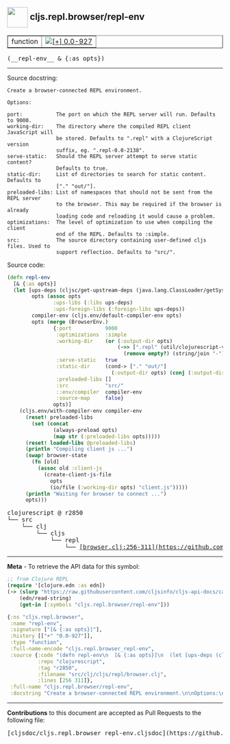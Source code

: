 ## <img width="48px" valign="middle" src="http://i.imgur.com/Hi20huC.png"> cljs.repl.browser/repl-env

 <table border="1">
<tr>

<td>function</td>
<td><a href="https://github.com/cljsinfo/cljs-api-docs/tree/0.0-927"><img valign="middle" alt="[+] 0.0-927" src="https://img.shields.io/badge/+-0.0--927-lightgrey.svg"></a> </td>
</tr>
</table>

 <samp>
(__repl-env__ & {:as opts})<br>
</samp>

---




Source docstring:

```
Create a browser-connected REPL environment.

Options:

port:           The port on which the REPL server will run. Defaults to 9000.
working-dir:    The directory where the compiled REPL client JavaScript will
                be stored. Defaults to ".repl" with a ClojureScript version
                suffix, eg. ".repl-0.0-2138".
serve-static:   Should the REPL server attempt to serve static content?
                Defaults to true.
static-dir:     List of directories to search for static content. Defaults to
                ["." "out/"].
preloaded-libs: List of namespaces that should not be sent from the REPL server
                to the browser. This may be required if the browser is already
                loading code and reloading it would cause a problem.
optimizations:  The level of optimization to use when compiling the client
                end of the REPL. Defaults to :simple.
src:            The source directory containing user-defined cljs files. Used to
                support reflection. Defaults to "src/".

```

Source code:

```clj
(defn repl-env
  [& {:as opts}]
  (let [ups-deps (cljsc/get-upstream-deps (java.lang.ClassLoader/getSystemClassLoader))
        opts (assoc opts
               :ups-libs (:libs ups-deps)
               :ups-foreign-libs (:foreign-libs ups-deps))
        compiler-env (cljs.env/default-compiler-env opts)
        opts (merge (BrowserEnv.)
               {:port           9000
                :optimizations  :simple
                :working-dir    (or (:output-dir opts)
                                    (->> [".repl" (util/clojurescript-version)]
                                      (remove empty?) (string/join "-")))
                :serve-static   true
                :static-dir     (cond-> ["." "out/"]
                                  (:output-dir opts) (conj (:output-dir opts)))
                :preloaded-libs []
                :src            "src/"
                ::env/compiler  compiler-env
                :source-map     false}
               opts)]
    (cljs.env/with-compiler-env compiler-env
      (reset! preloaded-libs
        (set (concat
               (always-preload opts)
               (map str (:preloaded-libs opts)))))
      (reset! loaded-libs @preloaded-libs)
      (println "Compiling client js ...")
      (swap! browser-state
        (fn [old]
          (assoc old :client-js
            (create-client-js-file
              opts
              (io/file (:working-dir opts) "client.js")))))
      (println "Waiting for browser to connect ...")
      opts)))
```

 <pre>
clojurescript @ r2850
└── src
    └── clj
        └── cljs
            └── repl
                └── <ins>[browser.clj:256-311](https://github.com/clojure/clojurescript/blob/r2850/src/clj/cljs/repl/browser.clj#L256-L311)</ins>
</pre>


---

__Meta__ - To retrieve the API data for this symbol:

```clj
;; from Clojure REPL
(require '[clojure.edn :as edn])
(-> (slurp "https://raw.githubusercontent.com/cljsinfo/cljs-api-docs/catalog/cljs-api.edn")
    (edn/read-string)
    (get-in [:symbols "cljs.repl.browser/repl-env"]))
```

```clj
{:ns "cljs.repl.browser",
 :name "repl-env",
 :signature ["[& {:as opts}]"],
 :history [["+" "0.0-927"]],
 :type "function",
 :full-name-encode "cljs.repl.browser_repl-env",
 :source {:code "(defn repl-env\n  [& {:as opts}]\n  (let [ups-deps (cljsc/get-upstream-deps (java.lang.ClassLoader/getSystemClassLoader))\n        opts (assoc opts\n               :ups-libs (:libs ups-deps)\n               :ups-foreign-libs (:foreign-libs ups-deps))\n        compiler-env (cljs.env/default-compiler-env opts)\n        opts (merge (BrowserEnv.)\n               {:port           9000\n                :optimizations  :simple\n                :working-dir    (or (:output-dir opts)\n                                    (->> [\".repl\" (util/clojurescript-version)]\n                                      (remove empty?) (string/join \"-\")))\n                :serve-static   true\n                :static-dir     (cond-> [\".\" \"out/\"]\n                                  (:output-dir opts) (conj (:output-dir opts)))\n                :preloaded-libs []\n                :src            \"src/\"\n                ::env/compiler  compiler-env\n                :source-map     false}\n               opts)]\n    (cljs.env/with-compiler-env compiler-env\n      (reset! preloaded-libs\n        (set (concat\n               (always-preload opts)\n               (map str (:preloaded-libs opts)))))\n      (reset! loaded-libs @preloaded-libs)\n      (println \"Compiling client js ...\")\n      (swap! browser-state\n        (fn [old]\n          (assoc old :client-js\n            (create-client-js-file\n              opts\n              (io/file (:working-dir opts) \"client.js\")))))\n      (println \"Waiting for browser to connect ...\")\n      opts)))",
          :repo "clojurescript",
          :tag "r2850",
          :filename "src/clj/cljs/repl/browser.clj",
          :lines [256 311]},
 :full-name "cljs.repl.browser/repl-env",
 :docstring "Create a browser-connected REPL environment.\n\nOptions:\n\nport:           The port on which the REPL server will run. Defaults to 9000.\nworking-dir:    The directory where the compiled REPL client JavaScript will\n                be stored. Defaults to \".repl\" with a ClojureScript version\n                suffix, eg. \".repl-0.0-2138\".\nserve-static:   Should the REPL server attempt to serve static content?\n                Defaults to true.\nstatic-dir:     List of directories to search for static content. Defaults to\n                [\".\" \"out/\"].\npreloaded-libs: List of namespaces that should not be sent from the REPL server\n                to the browser. This may be required if the browser is already\n                loading code and reloading it would cause a problem.\noptimizations:  The level of optimization to use when compiling the client\n                end of the REPL. Defaults to :simple.\nsrc:            The source directory containing user-defined cljs files. Used to\n                support reflection. Defaults to \"src/\".\n"}

```

---

__Contributions__ to this document are accepted as Pull Requests to the following file:

 <pre>
[cljsdoc/cljs.repl.browser_repl-env.cljsdoc](https://github.com/cljsinfo/cljs-api-docs/blob/master/cljsdoc/cljs.repl.browser_repl-env.cljsdoc)
</pre>

